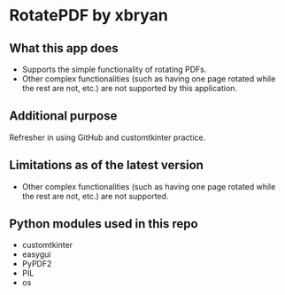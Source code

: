 # RotatePDF by xbryan

## What this app does
- Supports the simple functionality of rotating PDFs.
- Other complex functionalities (such as having one page rotated while the rest are not, etc.) are
not supported by this application.

## Additional purpose
Refresher in using GitHub and customtkinter practice.

## Limitations as of the latest version
- Other complex functionalities (such as having one page rotated while the rest are not, etc.) are
not supported.

## Python modules used in this repo
- customtkinter
- easygui
- PyPDF2
- PIL
- os
